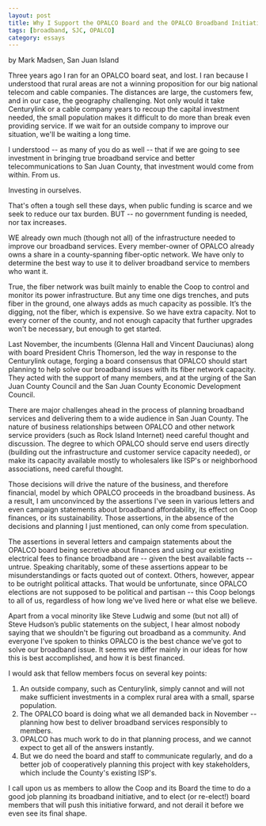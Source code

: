 ```yaml
---
layout: post
title: Why I Support the OPALCO Board and the OPALCO Broadband Initiative 
tags: [broadband, SJC, OPALCO]
category: essays 
---
```


by Mark Madsen, San Juan Island

Three years ago I ran for an OPALCO board seat, and lost.  I ran because I understood that rural areas are not a winning proposition for our big national telecom and cable companies.  The distances are large, the customers few, and in our case, the geography challenging.  Not only would it take Centurylink or a cable company years to recoup the capital investment needed, the small population makes it difficult to do more than break even providing service.  If we wait for an outside company to improve our situation, we'll be waiting a long time.  

I understood -- as many of you do as well -- that if we are going to see investment in bringing true broadband service and better telecommunications to San Juan County, that investment would come from within. From us.  

Investing in ourselves.  

That's often a tough sell these days, when public funding is scarce and we seek to reduce our tax burden.  BUT -- no government funding is needed, nor tax increases.  

WE already own much (though not all) of the infrastructure needed to improve our broadband services.  Every member-owner of OPALCO already owns a share in a county-spanning fiber-optic network.  We have only to determine the best way to use it to deliver broadband service to members who want it.

True, the fiber network was built mainly to enable the Coop to control and monitor its power infrastructure.  But any time one digs trenches, and puts fiber in the ground, one always adds as much capacity as possible.  It’s the digging, not the fiber, which is expensive.  So we have extra capacity.  Not to every corner of the county, and not enough capacity that further upgrades won't be necessary, but enough to get started.  

Last November, the incumbents (Glenna Hall and Vincent Dauciunas) along with board President Chris Thomerson, led the way in response to the Centurylink outage, forging a board consensus that OPALCO should start planning to help solve our broadband issues with its fiber network capacity.  They acted with the support of many members, and at the urging of the San Juan County Council and the San Juan County Economic Development Council.  

There are major challenges ahead in the process of planning broadband services and delivering them to a wide audience in San Juan County.  The nature of business relationships between OPALCO and other network service providers (such as Rock Island Internet) need careful thought and discussion.  The degree to which OPALCO should serve end users directly (building out the infrastructure and customer service capacity needed), or make its capacity available mostly to wholesalers like ISP's or neighborhood associations, need careful thought.  

Those decisions will drive the nature of the business, and therefore financial, model by which OPALCO proceeds in the broadband business.  As a result, I am unconvinced by the assertions I've seen in various letters and even campaign statements about broadband affordability, its effect on Coop finances, or its sustainability.  Those assertions, in the absence of the decisions and planning I just mentioned, can only come from speculation.    

The assertions in several letters and campaign statements about the OPALCO board being secretive about finances and using our existing electrical fees to finance broadband are -- given the best available facts -- untrue.  Speaking charitably, some of these assertions appear to be misunderstandings or facts quoted out of context.  Others, however, appear to be outright political attacks.  That would be unfortunate, since OPALCO elections are not supposed to be political and partisan -- this Coop belongs to all of us, regardless of how long we've lived here or what else we believe.

Apart from a vocal minority like Steve Ludwig and some (but not all) of Steve Hudson’s public statements on the subject, I hear almost nobody saying that we shouldn't be figuring out broadband as a community.  And everyone I’ve spoken to thinks OPALCO is the best chance we’ve got to solve our broadband issue.  It seems we differ mainly in our ideas for how this is best accomplished, and how it is best financed.

I would ask that fellow members focus on several key points:

1. An outside company, such as Centurylink, simply cannot and will not make sufficient investments in a complex rural area with a small, sparse population.  
2. The OPALCO board is doing what we all demanded back in November -- planning how best to deliver broadband services responsibly to members.  
3.  OPALCO has much work to do in that planning process, and we cannot expect to get all of the answers instantly.  
4.  But we do need the board and staff to communicate regularly, and do a better job of cooperatively planning this project with key stakeholders, which include the County's existing ISP's.  

I call upon us as members to allow the Coop and its Board the time to do a good job planning its broadband initiative, and to elect (or re-elect!) board members that will push this initiative forward, and not derail it before we even see its final shape.  




